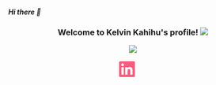   ##### Hi there 👋

<h3 align="center">
  Welcome to Kelvin Kahihu's profile!
  <img src="https://media.giphy.com/media/hvRJCLFzcasrR4ia7z/giphy.gif" width="28">
</h3>

<p align="center">
  <a href="https://github.com/DenverCoder1/readme-typing-svg"><img src="https://readme-typing-svg.herokuapp.com?lines=Hey+there%2C+I+am+Kelvin;An+Software+Developer+based+in+Nairobi;Hit+me+up%2C+I'd+love+to+work+with+you&font=Fira%20Code&center=true&width=480&height=45&color=F70D27&vCenter=true&size=22"></a>
</p>
<!--Socials-->
<p align="center">
  <a href="https://www.linkedin.com/in/kelvin-kahihu/"><img width="32px" alt="LinkedIn" title="Let's connect on LinkedIn" src="https://github.com/Chemutaiselim/svg/blob/main/linkedin.svg"/></a>  &#8287;&#8287;&#8287;&#8287;&#8287;
   
 </p>

<!--

Here are some ideas to get you started:

- 🔭 I’m currently working on ...
- 🌱 I’m currently learning ...
- 👯 I’m looking to collaborate on ...
- 🤔 I’m looking for help with ...
- 💬 Ask me about ...
- 📫 How to reach me: ...
- 😄 Pronouns: ...
- ⚡ Fun fact: ...
-->
